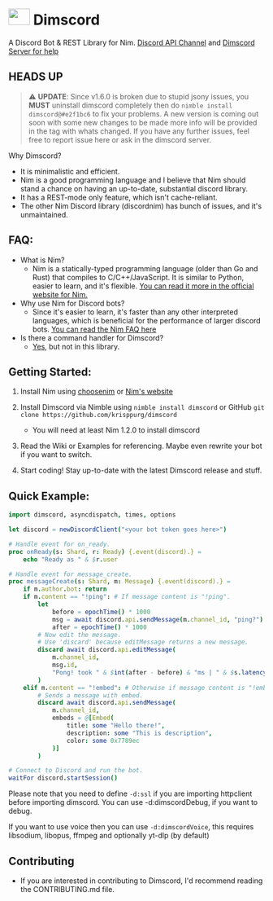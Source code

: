 # <img src="assets/dimscord.png" width="42px" height="32px"/>  Dimscord
A Discord Bot & REST Library for Nim. [Discord API Channel](https://discord.gg/7jgdC9E) and [Dimscord Server for help](https://discord.gg/dimscord)

## HEADS UP
> :warning: **UPDATE**: Since v1.6.0 is broken due to stupid jsony issues, you **MUST** uninstall dimscord completely then do `nimble install dimscord@#e2f1bc6` to fix your problems. A new version is coming out soon with some new changes to be made more info will be provided in the tag with whats changed. If you have any further issues, feel free to report issue here or ask in the dimscord server.

Why Dimscord?
 * It is minimalistic and efficient. 
 * Nim is a good programming language and I believe that Nim should stand a chance on having an up-to-date, substantial discord library.
 * It has a REST-mode only feature, which isn't cache-reliant.
 * The other Nim Discord library (discordnim) has bunch of issues, and it's unmaintained.
 
 ## FAQ:
 * What is Nim?
   * Nim is a statically-typed programming language (older than Go and Rust) that compiles to C/C++/JavaScript.
   It is similar to Python, easier to learn, and it's flexible. [You can read it more in the official website for Nim.](https://nim-lang.org)
 * Why use Nim for Discord bots?
   * Since it's easier to learn, it's faster than any other interpreted languages,
    which is beneficial for the performance of larger discord bots.
    [You can read the Nim FAQ here](https://nim-lang.org/faq.html)
 * Is there a command handler for Dimscord?
   * [Yes](https://github.com/ire4ever1190/dimscmd), but not in this library.

## Getting Started:
1. Install Nim using [choosenim](https://github.com/dom96/choosenim) or [Nim's website](https://nim-lang.org/install.html)

2. Install Dimscord via Nimble using `nimble install dimscord` or GitHub `git clone https://github.com/krisppurg/dimscord`
   * You will need at least Nim 1.2.0 to install dimscord
 
3. Read the Wiki or Examples for referencing. Maybe even rewrite your bot if you want to switch.
 
4. Start coding! Stay up-to-date with the latest Dimscord release and stuff.

## Quick Example:
```nim
import dimscord, asyncdispatch, times, options

let discord = newDiscordClient("<your bot token goes here>")

# Handle event for on_ready.
proc onReady(s: Shard, r: Ready) {.event(discord).} =
    echo "Ready as " & $r.user

# Handle event for message_create.
proc messageCreate(s: Shard, m: Message) {.event(discord).} =
    if m.author.bot: return
    if m.content == "!ping": # If message content is "!ping".
        let
            before = epochTime() * 1000
            msg = await discord.api.sendMessage(m.channel_id, "ping?")
            after = epochTime() * 1000
        # Now edit the message.
        # Use 'discard' because editMessage returns a new message.
        discard await discord.api.editMessage(
            m.channel_id,
            msg.id, 
            "Pong! took " & $int(after - before) & "ms | " & $s.latency() & "ms."
        )
    elif m.content == "!embed": # Otherwise if message content is "!embed".
        # Sends a message with embed.
        discard await discord.api.sendMessage(
            m.channel_id,
            embeds = @[Embed(
                title: some "Hello there!", 
                description: some "This is description",
                color: some 0x7789ec
            )]
        )

# Connect to Discord and run the bot.
waitFor discord.startSession()
```
Please note that you need to define `-d:ssl` if you are importing httpclient before importing dimscord.
You can use -d:dimscordDebug, if you want to debug.

If you want to use voice then you can use `-d:dimscordVoice`, this requires libsodium, libopus, ffmpeg and optionally yt-dlp (by default)

## Contributing
* If you are interested in contributing to Dimscord, I'd recommend reading the CONTRIBUTING.md file.
